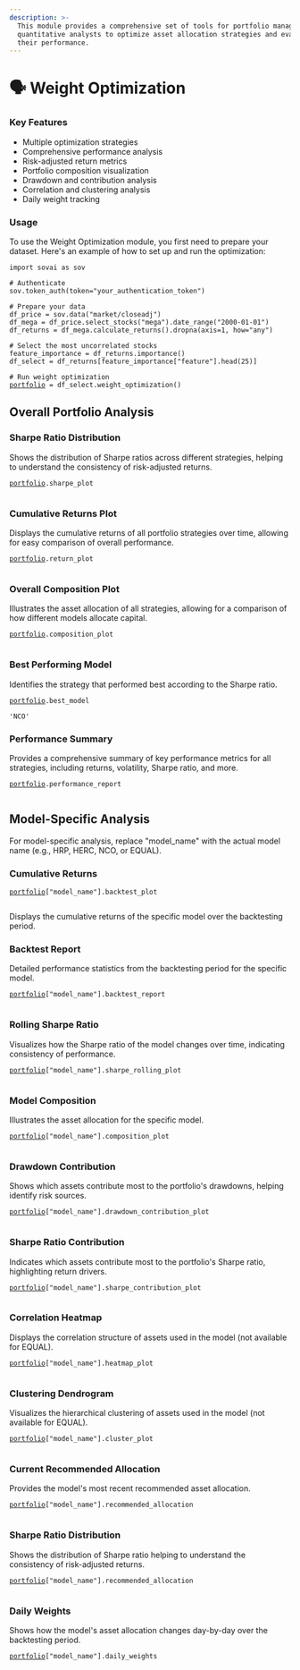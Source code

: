 ```yaml
---
description: >-
  This module provides a comprehensive set of tools for portfolio managers and
  quantitative analysts to optimize asset allocation strategies and evaluate
  their performance.
---
```


# 🗣️ Weight Optimization

### Key Features

* Multiple optimization strategies
* Comprehensive performance analysis
* Risk-adjusted return metrics
* Portfolio composition visualization
* Drawdown and contribution analysis
* Correlation and clustering analysis
* Daily weight tracking

### Usage

To use the Weight Optimization module, you first need to prepare your dataset. Here's an example of how to set up and run the optimization:

<pre class="language-python"><code class="lang-python">import sovai as sov

# Authenticate
sov.token_auth(token="your_authentication_token")

# Prepare your data
df_price = sov.data("market/closeadj")
df_mega = df_price.select_stocks("mega").date_range("2000-01-01")
df_returns = df_mega.calculate_returns().dropna(axis=1, how="any")

# Select the most uncorrelated stocks
feature_importance = df_returns.importance()
df_select = df_returns[feature_importance["feature"].head(25)]

# Run weight optimization
<a data-footnote-ref href="#user-content-fn-1">portfolio</a> = df_select.weight_optimization()
</code></pre>

## Overall Portfolio Analysis

### **Sharpe Ratio Distribution**

Shows the distribution of Sharpe ratios across different strategies, helping to understand the consistency of risk-adjusted returns.

<pre class="language-python"><code class="lang-python"><a data-footnote-ref href="#user-content-fn-2">portfolio</a>.sharpe_plot
</code></pre>

<figure><img src="../.gitbook/assets/image (11).png" alt=""><figcaption></figcaption></figure>

### **Cumulative Returns Plot**

Displays the cumulative returns of all portfolio strategies over time, allowing for easy comparison of overall performance.

<pre class="language-python"><code class="lang-python"><a data-footnote-ref href="#user-content-fn-3">portfolio</a>.return_plot
</code></pre>

<figure><img src="../.gitbook/assets/image (12).png" alt=""><figcaption></figcaption></figure>

### **Overall Composition Plot**

Illustrates the asset allocation of all strategies, allowing for a comparison of how different models allocate capital.

<pre class="language-python"><code class="lang-python"><a data-footnote-ref href="#user-content-fn-4">portfolio</a>.composition_plot
</code></pre>

<figure><img src="../.gitbook/assets/image (13).png" alt=""><figcaption></figcaption></figure>

### **Best Performing Model**

Identifies the strategy that performed best according to the Sharpe ratio.

<pre class="language-python"><code class="lang-python"><a data-footnote-ref href="#user-content-fn-5">portfolio</a>.best_model
</code></pre>

```
'NCO'
```

### **Performance Summary**

Provides a comprehensive summary of key performance metrics for all strategies, including returns, volatility, Sharpe ratio, and more.

<pre class="language-python"><code class="lang-python"><a data-footnote-ref href="#user-content-fn-6">portfolio</a>.performance_report
</code></pre>

<figure><img src="../.gitbook/assets/image (14).png" alt=""><figcaption></figcaption></figure>

## Model-Specific Analysis

For model-specific analysis, replace "model\_name" with the actual model name (e.g., HRP, HERC, NCO, or EQUAL).

### **Cumulative Returns**

<pre class="language-python"><code class="lang-python"><a data-footnote-ref href="#user-content-fn-7">portfolio</a>["model_name"].backtest_plot
</code></pre>

<figure><img src="../.gitbook/assets/image (15).png" alt=""><figcaption></figcaption></figure>

Displays the cumulative returns of the specific model over the backtesting period.

### **Backtest Report**

Detailed performance statistics from the backtesting period for the specific model.

<pre class="language-python"><code class="lang-python"><a data-footnote-ref href="#user-content-fn-8">portfolio</a>["model_name"].backtest_report
</code></pre>

<figure><img src="../.gitbook/assets/image (16).png" alt=""><figcaption></figcaption></figure>

### **Rolling Sharpe Ratio**

Visualizes how the Sharpe ratio of the model changes over time, indicating consistency of performance.

<pre class="language-python"><code class="lang-python"><a data-footnote-ref href="#user-content-fn-9">portfolio</a>["model_name"].sharpe_rolling_plot
</code></pre>

<figure><img src="../.gitbook/assets/image (17).png" alt=""><figcaption></figcaption></figure>

### **Model Composition**

Illustrates the asset allocation for the specific model.

<pre class="language-python"><code class="lang-python"><a data-footnote-ref href="#user-content-fn-10">portfolio</a>["model_name"].composition_plot
</code></pre>

<figure><img src="../.gitbook/assets/image (18).png" alt=""><figcaption></figcaption></figure>

### **Drawdown Contribution**

Shows which assets contribute most to the portfolio's drawdowns, helping identify risk sources.

<pre class="language-python"><code class="lang-python"><a data-footnote-ref href="#user-content-fn-11">portfolio</a>["model_name"].drawdown_contribution_plot
</code></pre>

<figure><img src="../.gitbook/assets/image (19).png" alt=""><figcaption></figcaption></figure>

### **Sharpe Ratio Contribution**

Indicates which assets contribute most to the portfolio's Sharpe ratio, highlighting return drivers.

<pre class="language-python"><code class="lang-python"><a data-footnote-ref href="#user-content-fn-12">portfolio</a>["model_name"].sharpe_contribution_plot
</code></pre>

<figure><img src="../.gitbook/assets/image (20).png" alt=""><figcaption></figcaption></figure>

### **Correlation Heatmap**

Displays the correlation structure of assets used in the model (not available for EQUAL).

<pre class="language-python"><code class="lang-python"><a data-footnote-ref href="#user-content-fn-13">portfolio</a>["model_name"].heatmap_plot
</code></pre>

<figure><img src="../.gitbook/assets/image (21).png" alt=""><figcaption></figcaption></figure>

### **Clustering Dendrogram**

Visualizes the hierarchical clustering of assets used in the model (not available for EQUAL).

<pre class="language-python"><code class="lang-python"><a data-footnote-ref href="#user-content-fn-14">portfolio</a>["model_name"].cluster_plot
</code></pre>

<figure><img src="../.gitbook/assets/image (22).png" alt=""><figcaption></figcaption></figure>

### **Current Recommended Allocation**

Provides the model's most recent recommended asset allocation.

<pre class="language-python"><code class="lang-python"><a data-footnote-ref href="#user-content-fn-15">portfolio</a>["model_name"].recommended_allocation
</code></pre>

<figure><img src="../.gitbook/assets/image (23).png" alt=""><figcaption></figcaption></figure>

### **Sharpe Ratio Distribution**

Shows the distribution of Sharpe ratio helping to understand the consistency of risk-adjusted returns.

<pre class="language-python"><code class="lang-python"><a data-footnote-ref href="#user-content-fn-16">portfolio</a>["model_name"].recommended_allocation
</code></pre>

<figure><img src="../.gitbook/assets/image (25).png" alt=""><figcaption></figcaption></figure>

### **Daily Weights**

Shows how the model's asset allocation changes day-by-day over the backtesting period.

<pre class="language-python"><code class="lang-python"><a data-footnote-ref href="#user-content-fn-17">portfolio</a>["model_name"].daily_weights
</code></pre>

<figure><img src="../.gitbook/assets/image (24).png" alt=""><figcaption></figcaption></figure>

[^1]: class module

[^2]: class module

[^3]: class module

[^4]: class module

[^5]: class module

[^6]: class module

[^7]: class module

[^8]: class module

[^9]: class module

[^10]: class module

[^11]: class module

[^12]: class module

[^13]: class module

[^14]: class module

[^15]: class module

[^16]: class module

[^17]: class module
